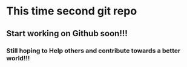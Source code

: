 # This time second git repo
## Start working on Github soon!!!
### Still hoping to Help others and contribute towards a better world!!!
